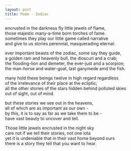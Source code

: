 ```yaml
---
layout: post
title: Poem - Zodiac
---
```


encrusted in the darkness fly little jewels of flame,\
those majestic many-a-time born torches of fame.\
sometimes they play our little game called narrative\
and give to us stories perennial, masquerading eternal:

ever important beasts of the zodiac, some say they guide,\
a golden ram and heavenly bull, the dioscuri and a crab;\
the flooding-lion and demeter, the ever-just and a scorpion;\
the man-horse and water-goat, last ganymede amd the fish.

many hold these beings twelve in high regard regardless \
of the irrelevance of their place at the ecliptic;\
all the other stories of the stars hidden behind polluted skies\
out of sight, out of mind.

but these stories we see out in the heavens,\
all of which are as important as our own -\
by this, it is to say as far as we take them to be - \
have vast beauty to uncover and tell.

Those little jewels encrusted in the night sky\
care not if we tell their stories, not one iota\
yet it is undeniable that in their vast home beyond ours\
there is a story they tell that you want to hear.
